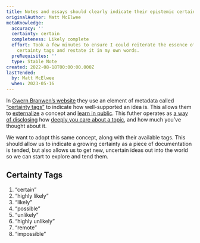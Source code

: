 ```yaml
---
title: Notes and essays should clearly indicate their epistemic certainty
originalAuthor: Matt McElwee
metaKnowledge:
  accuracy: ''
  certainty: certain
  completeness: Likely complete
  effort: Took a few minutes to ensure I could reiterate the essence of Gwern’s
    certainty tags and restate it in my own words.
  preRequisites: ''
  type: Stable Note
created: 2022-08-18T00:00:00.000Z
lastTended:
  by: Matt McElwee
  when: 2023-05-16
---
```


In [Gwern Branwen’s website](https://www.gwern.net/) they use an element of metadata called [“certainty tags”](https://www.gwern.net/About#confidence-tags) to indicate how well-supported an idea is. This allows them to [externalize](/essays-manifesto) a concept and [learn in public](https://www.swyx.io/learn-in-public/). This futher operates as [a way of disclosing](https://www.swyx.io/digital-garden-tos#2-epistemic-disclosure) how [deeply you care about a topic](https://capwatkins.com/blog/the-sliding-scale-of-giving-a-fuck), and how much you’ve thought about it.

We want to adopt this same concept, along with their available tags. This should allow us to indicate a growing certainty as a piece of documentation is tended, but also allows us to get new, uncertain ideas out into the world so we can start to explore and tend them.

## Certainty Tags

1. “certain”
2. “highly likely”
3. “likely”
4. “possible”
5. “unlikely”
6. “highly unlikely”
7. “remote”
8. “impossible”

